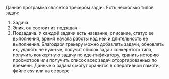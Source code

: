 Данная программа является трекером задач.
Есть несколько типов задач:
1) Задача.
2) Эпик, он состоит из подзадач.
3) Подзадача.
У каждой задачи есть название, описание, статус ее выполнения, время начала работы над ней и длительность ее выполнения.
Благодаря трекеру можно добавлять задачи, обновлять их, удалять не нужные, получит список задач конкернтого типа,
получить конкертную задачу по идентификатору, хранить историю просмотров или получить список всех задач отсортированных 
по времени.
Данные о задачах могут хранится в оперативной памяти, файле csv или на сервере